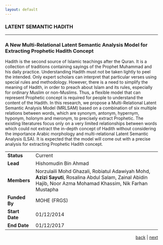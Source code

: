 ```yaml
---
layout: default
---
```


### LATENT SEMANTIC HADITH

* * *
<!--LATENT SEMANTIC HADITH-->

###  A New Multi-Relational Latent Semantic Analysis Model for Extracting Prophetic Hadith Concept

Hadith is the second source of Islamic teachings after the Quran. It is a collection of traditions containing sayings of the Prophet Muhammad and his daily practice. Understanding Hadith must not be taken lightly to peel the intended. Only expert scholars can interpret that particular verses using special rules and methodology. However, there is a need to simplify the meaning of Hadith, in order to preach about Islam and its rules, especially for ordinary Muslim or non-Muslims. Thus, a flexible model that can represent Prophetic concept is required for people to understand the content of the Hadith. In this research, we propose a Multi-Relational Latent Semantic Analysis Model (MRLSAM) based on a combination of six multiple relations between words, which are synonym, antonym, hypernym, hyponym, holonym and meronym, to precisely extract Prophetic. The existing literatures focus only on a very limited relationships between words which could not extract the in-depth concept of Hadith without considering the importance Arabic morphology and multi-relational Latent Semantic Analysis (LSA). It is expected that the model will come out with a precise analysis for extracting Prophetic Hadith concept. 

| | |
| ---- | --- |
| **Status** | Current |
| **Lead** | Hishomudin Bin Ahmad |
| **Members** | Norzulaili Mohd Ghazali, Robiatul Adawiyah Mohd, **Azizi Sayuti**, Rosalina Abdul Salam, Zainal Abidin Hajib, Noor Azma Mohamad Khassim, Nik Farhan Mustapha |
| **Funded By** | MOHE (FRGS) |
| **Start Date** | 01/12/2014 |
| **End Date** | 01/12/2017 |

<p style="text-align: right;">
<a href="myqiraat">back</a> | <a href="fatwa">next</a> 
</p>
